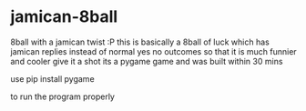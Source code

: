 # jamican-8ball
8ball with a jamican twist :P
this is basically a 8ball of luck which has jamican replies instead of normal yes no outcomes 
so that it is much funnier and cooler 
give it a shot its a pygame game and was built within 30 mins

use pip install pygame

to run the program properly
